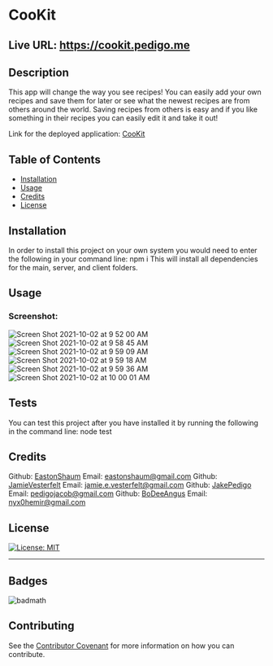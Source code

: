 # CooKit

## Live URL: https://cookit.pedigo.me

  ## Description 

  This app will change the way you see recipes! You can easily add your own recipes and save them for later or see what the newest recipes are from others around the world. Saving recipes from others is easy and if you like something in their recipes you can easily edit it and take it out!

  Link for the deployed application: [CooKit](https://cookit.pedigo.me)

  ## Table of Contents 

  * [Installation](#installation)
  * [Usage](#usage)
  * [Credits](#credits)
  * [License](#license)


  ## Installation

  In order to install this project on your own system you would need to enter the following in your command line: npm i
  This will install all dependencies for the main, server, and client folders.


  ## Usage 

 
### Screenshot:

![Screen Shot 2021-10-02 at 9 52 00 AM](https://user-images.githubusercontent.com/82484247/135724032-38eb1df5-1c79-4d88-a886-2dacb5f1bcfd.png)
![Screen Shot 2021-10-02 at 9 58 45 AM](https://user-images.githubusercontent.com/82484247/135724041-a691f821-32ad-481f-95c2-1afddc3f7a14.png)
![Screen Shot 2021-10-02 at 9 59 09 AM](https://user-images.githubusercontent.com/82484247/135724048-b4484a1b-d9bf-451e-84ef-60b548f17aec.png)
![Screen Shot 2021-10-02 at 9 59 18 AM](https://user-images.githubusercontent.com/82484247/135724049-716ce8fc-2d19-4518-b84f-87baacb3e580.png)
![Screen Shot 2021-10-02 at 9 59 36 AM](https://user-images.githubusercontent.com/82484247/135724051-801989c5-d956-4fae-81ab-4944aeafcd4b.png)
![Screen Shot 2021-10-02 at 10 00 01 AM](https://user-images.githubusercontent.com/82484247/135724052-5b89c8c5-98ea-4617-b117-415282fa237a.png)

  

  ## Tests

  You can test this project after you have installed it by running the following in the command line: node test

  ## Credits

  Github: [EastonShaum](https://github.com/EastonShaum)
  Email:  eastonshaum@gmail.com
  Github: [JamieVesterfelt](https://github.com/jvesterfelt)
  Email:  jamie.e.vesterfelt@gmail.com
  Github: [JakePedigo](https://github.com/jbped)
  Email:  pedigojacob@gmail.com
  Github: [BoDeeAngus](https://github.com/NYX1122)
  Email:  nyx0hemir@gmail.com

  ## License
  [![License: MIT](https://img.shields.io/badge/License-MIT-yellow.svg)](https://opensource.org/licenses/MIT)

  ---

  ## Badges

  ![badmath](https://img.shields.io/github/languages/top/nielsenjared/badmath)


  ## Contributing

  
  See the [Contributor Covenant](https://www.contributor-covenant.org/) for more information on how you can contribute. 

